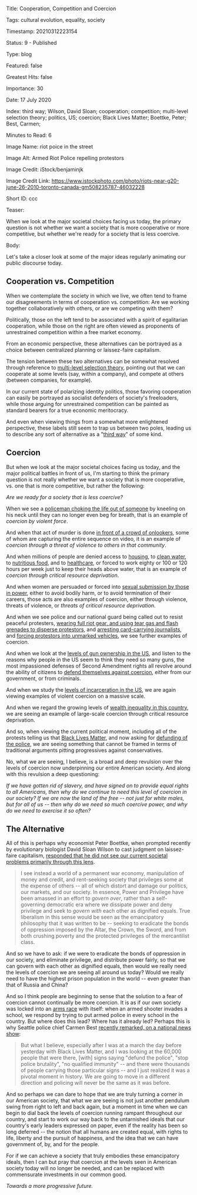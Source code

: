 Title:  Cooperation, Competition and Coercion

Tags:   cultural evolution, equality, society

Timestamp: 20210312223154

Status: 9 - Published

Type:   blog

Featured: false

Greatest Hits: false

Importance: 30

Date:   17 July 2020

Index:  third way; Wilson, David Sloan; cooperation; competition; multi-level selection theory; politics, US; coercion; Black Lives Matter; Boettke, Peter; Best, Carmen; 

Minutes to Read: 6

Image Name: riot poice in the street

Image Alt: Armed Riot Police repelling protestors

Image Credit: iStock/benjaminjk

Image Credit Link: https://www.istockphoto.com/photo/riots-near-g20-june-26-2010-toronto-canada-gm508235787-46032228

Short ID: ccc

Teaser:

When we look at the major societal choices facing us today, the primary question is not whether we want a society that is more cooperative or more competitive, but whether we're ready for a society that is less coercive.


Body:

Let's take a closer look at some of the major ideas regularly animating our public discourse today.  

## Cooperation vs. Competition

When we contemplate the society in which we live, we often tend to frame our disagreements in terms of cooperation vs. competition: Are we working together collaboratively with others, or are we competing with them? 

Politically, those on the left tend to be associated with a spirit of egalitarian cooperation, while those on the right are often viewed as proponents of unrestrained competition within a free market economy.  

From an economic perspective, these alternatives can be portrayed as a choice between centralized planning or laissez-faire capitalism. 

The tension between these two alternatives can be somewhat resolved through reference to [multi-level selection theory][mls], pointing out that we can cooperate at some levels (say, within a company), and compete at others (between companies, for example). 

In our current state of polarizing identity politics, those favoring cooperation can easily be portrayed as socialist defenders of society's freeloaders, while those arguing for unrestrained competition can be painted as standard bearers for a true economic meritocracy. 

And even when viewing things from a somewhat more enlightened perspective, these labels still seem to trap us between two poles, leading us to describe any sort of alternative as a "[third way][3rdway]" of some kind. 

## Coercion

But when we look at the major societal choices facing us today, and the major political battles in front of us, I'm starting to think the primary question is not really whether we want a society that is more cooperative, vs. one that is more competitive, but rather the following: 

*Are we ready for a society that is less coercive?* 

When we see a [policeman choking the life out of someone][floyd] by kneeling on his neck until they can no longer even beg for breath, that is an example of *coercion by violent force*. 

And when that act of murder is done [in front of a crowd of onlookers][floyd2], some of whom are capturing the entire sequence on video, it is an example of *coercion through a threat of violence to others in that community*.  

And when millions of people are denied access to [housing][], to [clean water][water], to [nutritious food][hunger], and to [healthcare][], or forced to work eighty or 100 or 120 hours per week just to keep their heads above water, that is an example of *coercion through critical resource deprivation*. 

And when women are persuaded or forced into [sexual submission by those in power][metoo], either to avoid bodily harm, or to avoid termination of their careers, those acts are also examples of coercion, either through violence, threats of violence, or *threats of critical resource deprivation*.

And when we see police and our national guard being called out to resist peaceful protesters, [wearing full riot gear, and using tear gas and flash grenades to disperse protestors][lafayette], and [arresting card-carrying journalists][journalists], and [forcing protestors into unmarked vehicles][portland], we see further examples of coercion. 

And when we look at the [levels of gun ownership in the US][gunown], and listen to the reasons why people in the US seem to think they need so many guns, the most impassioned defenses of Second Amendment rights all revolve around the ability of citizens to [defend themselves against coercion][gundefense], either from our government, or from criminals. 

And when we study the [levels of incarceration in the US][jail], we are again viewing examples of violent coercion on a massive scale. 

And when we regard the growing levels of [wealth inequality in this country][wealth], we are seeing an example of large-scale coercion through critical resource deprivation. 

And so, when viewing the current political moment, including all of the protests telling us that [Black Lives Matter][blm], and now asking for [defunding of the police][defund], we are seeing something that cannot be framed in terms of traditional arguments pitting progressives against conservatives. 

No, what we are seeing, I believe, is a broad and deep revulsion over the levels of coercion now underpinning our entire American society. And along with this revulsion a deep questioning:

*If we have gotten rid of slavery, and have signed on to provide equal rights to all Americans, then why do we continue to need this level of coercion in our society? If we are now the land of the free -- not just for white males, but for all of us -- then why do we need so much coercive power, and why do we need to exercise it so often?* 

## The Alternative

All of this is perhaps why economist Peter Boettke, when prompted recently by evolutionary biologist David Sloan Wilson to cast judgment on laissez-faire capitalism, [responded that he did not see our current societal problems primarily through this lens][boettke].  

> I see instead a world of a permanent war economy, manipulation of money and credit, and rent-seeking society that privileges some at the expense of others -- all of which distort and damage our politics, our markets, and our society. In essence, Power and Privilege have been amassed in an effort to *govern over*, rather than a self-governing democratic era where we dissipate power and deny privilege and seek to *govern with* each other as dignified equals. True liberalism in this sense would be seen as the emancipatory philosophy that it was written to be -- seeking to eradicate the bonds of oppression imposed by the Altar, the Crown, the Sword, and from both crushing poverty and the protected privileges of the mercantilist class.  

And so we have to ask: if we were to eradicate the bonds of oppression in our society, and eliminate privilege, and distribute power fairly, so that we can govern with each other as dignified equals, then would we really need the levels of coercion we are seeing all around us today? Would we really need to have the highest prison population in the world -- even greater than that of Russia and China? 

And so I think people are beginning to sense that the solution to a fear of coercion cannot continually be more coercion. It is as if our own society was locked into an [arms race][arms] with itself: when an armed shooter invades a school, we respond by trying to put armed police in every school in the country. But where does this lead? Where has it already led? Perhaps this is why Seattle police chief Carmen Best [recently remarked, on a national news show][best]:

> But what I believe, especially after I was at a march the day before yesterday with Black Lives Matter, and I was looking at the 60,000 people that were there, [with] signs saying "defund the police", "stop police brutality", "no qualified immunity" -- and there were thousands of people carrying those particular signs -- and I just realized it was a pivotal moment in history. We are going to move in a different direction and policing will never be the same as it was before. 

And so perhaps we can dare to hope that we are truly turning a corner in our American society, that what we are seeing is not just another pendulum swing from right to left and back again, but a moment in time when we can begin to dial back the levels of coercion running rampant throughout our country, and start to work our way back to the untarnished ideals that our country's early leaders expressed on paper, even if the reality has been so long deferred -- the notion that all humans are created equal, with rights to life, liberty and the pursuit of happiness, and the idea that we can have government of, by, and for the people. 

For if we can achieve a society that truly embodies these emancipatory ideals, then I can but pray that coercion at the levels seen in American society today will no longer be needed, and can be replaced with commensurate investments in our common good. 

*Towards a more progressive future.* 


[arms]: https://en.wikipedia.org/wiki/Nuclear_arms_race

[best]: https://www.cbsnews.com/news/transcript-chief-carmen-best-on-face-the-nation-june-14-2020/

[blm]: https://blacklivesmatter.com

[boettke]: https://evolution-institute.org/the-role-of-the-market-in-the-third-way-of-entrepreneurship-a-conversation-with-peter-boettke/

[defund]: https://www.brookings.edu/blog/fixgov/2020/06/19/what-does-defund-the-police-mean-and-does-it-have-merit/

[floyd]: https://www.startribune.com/bodycam-video-shows-minneapolis-police-officer-pulled-gun-on-george-floyd-early-on/571778072/

[floyd2]: https://www.cnn.com/2020/05/29/us/george-floyd-new-video-officers-kneel-trnd/index.html

[gundefense]: https://www.americanprogress.org/issues/guns-crime/reports/2019/04/24/468951/guns-lies-fear/

[gunown]: https://en.wikipedia.org/wiki/Estimated_number_of_civilian_guns_per_capita_by_country

[healthcare]: https://www.kff.org/uninsured/issue-brief/key-facts-about-the-uninsured-population/

[housing]: https://www.brookings.edu/blog/the-avenue/2020/03/12/americas-inequitable-housing-system-is-completely-unprepared-for-coronavirus/

[hunger]: https://www.dosomething.org/us/facts/11-facts-about-hunger-us

[jail]: http://news.bbc.co.uk/2/shared/spl/hi/uk/06/prisons/html/nn2page1.stm

[journalists]: https://www.independent.co.uk/news/world/americas/journalist-arrest-seattle-chaz-protest-police-prison-black-lives-matter-a9606846.html

[lafayette]: https://www.washingtonpost.com/investigations/2020/06/08/timeline-trump-church-photo-op/

[metoo]: https://en.wikipedia.org/wiki/Me_Too_movement

[mls]: https://evolution-institute.org/the-business-world-needs-multilevel-selection-theory/

[portland]: https://www.salon.com/2020/07/17/theyre-kidnapping-people-trumps-secret-police-snatch-portland-protesters-into-unmarked-vans/

[water]: https://www.ncbi.nlm.nih.gov/pmc/articles/PMC5551618/

[wealth]: https://www.washingtonpost.com/us-policy/2019/02/08/wealth-concentration-returning-levels-last-seen-during-roaring-twenties-according-new-research/

[3rdway]: https://en.wikipedia.org/wiki/Third_Way
